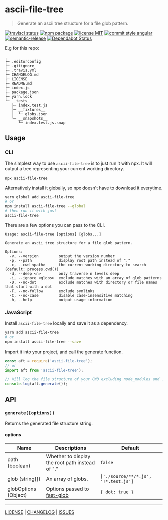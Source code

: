 # ascii-file-tree

> Generate an ascii tree structure for a file glob pattern.

[![travisci status][travisci-badge]][travisci-link] [![npm package][npm-badge]][npm-link] [![license MIT][license-badge]][license] [![commit style angular][commit-style-badge]][commit-style-link] [![semantic-release][semantic-release-badge]][semantic-release-link] [![Dependabot Status][dependabot-badge]][dependabot-link]

E.g for this repo:
```
.
├─ .editorconfig
├─ .gitignore
├─ .travis.yml
├─ CHANGELOG.md
├─ LICENSE
├─ README.md
├─ index.js
├─ package.json
├─ yarn.lock
└─ __tests__
   ├─ index.test.js
   ├─ __fixtures__
   │  └─ globs.json
   └─ __snapshots__
      └─ index.test.js.snap
```

## Usage
### CLI
The simplest way to use `ascii-file-tree` is to just run it with npx. It will output a tree representing your current working directory.
```bash
npx ascii-file-tree
```
Alternatively install it globally, so npx doesn't have to download it everytime.
```bash
yarn global add ascii-file-tree
# or
npm install ascii-file-tree --global
# then run it with just
ascii-file-tree
```
There are a few options you can pass to the CLI.
```
Usage: ascii-file-tree [options] [globs...]

Generate an ascii tree structure for a file glob pattern.

Options:
  -v, --version         output the version number
  -p, --path            display root path instead of "."
  -c, --cwd <path>      the current working directory to search (default: process.cwd())
  -d, --deep <n>        only traverse n levels deep
  -i, --ignore <globs>  exclude matches with an array of glob patterns
  -D, --no-dot          exclude matches with directory or file names that start with a dot
  -F, --no-follow       exclude symlinks
  -C, --no-case         disable case-insensitive matching
  -h, --help            output usage information
```

### JavaScript
Install `ascii-file-tree` locally and save it as a dependency.
```bash
yarn add ascii-file-tree
# or
npm install ascii-file-tree --save
```
Import it into your project, and call the generate function.
```javascript
const aft = require('ascii-file-tree');
// or
import aft from 'ascii-file-tree');

// Will log the file structure of your CWD excluding node_modules and .git.
console.log(aft.generate());
```

## API
### `generate([options])`
Returns the generated file structure string.

#### options
Name | Descriptions | Default
--- | --- | ---
path (boolean) | Whether to display the root path instead of "." | `false`
glob (string[]) | An array of globs. | `['./source/**/*.js', '!*.test.js']`
globOptions (Object) | Options passed to [fast-glob][fast-glob] | `{ dot: true }`

---

[LICENSE][license] | [CHANGELOG][changelog] | [ISSUES][issues]

[license]: ./LICENSE
[changelog]: ./CHANGELOG.md
[issues]: https://github.com/AndrewLeedham/ascii-file-tree/issues
[fast-glob]: https://github.com/mrmlnc/fast-glob#options-1

[travisci-badge]: https://flat.badgen.net/travis/AndrewLeedham/ascii-file-tree/master
[travisci-link]: https://travis-ci.org/AndrewLeedham/ascii-file-tree

[npm-badge]: https://flat.badgen.net/npm/v/ascii-file-tree?color=cyan
[npm-link]: https://www.npmjs.com/package/ascii-file-tree

[license-badge]: https://flat.badgen.net/npm/license/ascii-file-tree

[commit-style-badge]: https://flat.badgen.net/badge/commit%20style/angular/purple
[commit-style-link]: https://github.com/angular/angular.js/blob/master/DEVELOPERS.md#-git-commit-guidelines

[semantic-release-badge]: https://flat.badgen.net/badge/%20%20%F0%9F%93%A6%F0%9F%9A%80/semantic%20release/e10079
[semantic-release-link]: https://github.com/semantic-release/semantic-release

[dependabot-badge]: https://api.dependabot.com/badges/status?host=github&repo=AndrewLeedham/ascii-file-tree
[dependabot-link]: https://dependabot.com
